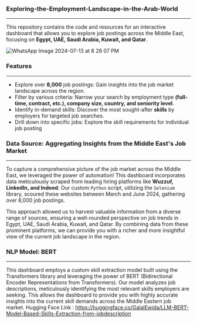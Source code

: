 ### Exploring-the-Employment-Landscape-in-the-Arab-World
_________________________________________________________________________________________________________________________________________________________________________________________________________
This repository contains the code and resources for an interactive dashboard that allows you to explore job postings across the Middle East, focusing on **Egypt, UAE, Saudi Arabia, Kuwait, and Qatar**.


![WhatsApp Image 2024-07-13 at 8 28 07 PM](https://github.com/user-attachments/assets/316e3d0d-2cca-4af4-94c6-19bc09b8f3c2)

### Features
_____________________________________________________________________________________________________________________________________________________________________________________________________
* Explore over **8,000** job postings: Gain insights into the job market landscape across the region.
* Filter by various criteria: Narrow your search by employment type **(full-time, contract, etc.), company size, country, and seniority level**.
* Identify in-demand skills: Discover the most sought-after **skills** by employers for targeted job searches.
* Drill down into specific jobs: Explore the skill requirements for individual job posting

### Data Source: Aggregating Insights from the Middle East's Job Market
_____________________________________________________________________________________________________________________________________________________________________________________________________
To capture a comprehensive picture of the job market across the Middle East, we leveraged the power of automation! This dashboard incorporates data meticulously scraped from leading hiring platforms like **Wuzzuf, LinkedIn, and Indeed**. Our custom `Python` script, utilizing the `Selenium` library, scoured these websites between March and June 2024, gathering over 8,000 job postings.

This approach allowed us to harvest valuable information from a diverse range of sources, ensuring a well-rounded perspective on job trends in Egypt, UAE, Saudi Arabia, Kuwait, and Qatar. By combining data from these prominent platforms, we can provide you with a richer and more insightful view of the current job landscape in the region.

### NLP Model: BERT
_____________________________________________________________________________________________________________________________________________________________________________________________________
This dashboard employs a custom skill extraction model built using the Transformers library and leveraging the power of BERT (Bidirectional Encoder Representations from Transformers). Our model analyzes job descriptions, meticulously identifying the most relevant skills employers are seeking. This allows the dashboard to provide you with highly accurate insights into the current skill demands across the Middle Eastern job market.
Hugging Face Link : https://huggingface.co/GalalEwida/LLM-BERT-Model-Based-Skills-Extraction-from-jobdescription 

